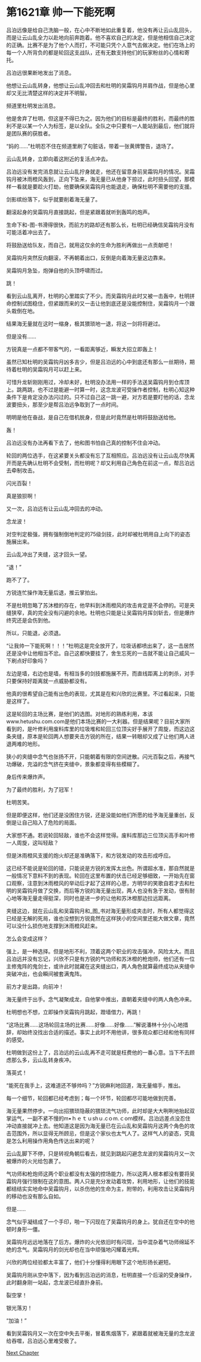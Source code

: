 # 第1621章 帅一下能死啊

吕泊远像是给自己洗脑一般，在心中不断地如此重复着，他没有再让云山乱回头，而是让云山乱全力以赴地向前奔跑着。他不喜欢自己的决定，但是他相信自己决定的正确。比赛不是为了他个人而打，不可能只凭个人意气去做决定。他们在场上的每一个人所背负的都是轮回这支战队，还有无数支持他们的玩家粉丝的心情和寄托。

吕泊远很果断地发出了消息。

他想让云山乱转身，他想让云山乱冲回去和杜明的吴霜钩月并肩作战，但是他心里却又无比清楚这样的决定并不明智。

频道里杜明发出消息。

他是舍弃了杜明，但这是不得已为之。因为他们的目标是最终的胜利，而最终的胜利不是以某一个人为标签，是以全队。全队之中只要有一人能站到最后，他们就将是团队赛的获胜者。

“妈的……”杜明忍不住在频道里刷了句脏话，带着一张黄牌警告，退场了。

云山乱转身，立即向着这附近的复活点冲去。

吕泊远没有发完消息就让云山乱拧身就走，他还在留意身前吴霜钩月的情况。吴霜钩月被沐雨橙风轰到，正向下坠来，海无量已从他身下掠过，此时扭头回望，那模样一看就是要趁火打劫，他要确保吴霜钩月也能退走，确保杜明不需要他的支援。

剑影缤纷落下，似乎就要削着海无量了。

翻滚起身的吴霜钩月直接跳起，但是紧跟着就听到轰鸣的炮声。

生命下和-图-书滑得很快，而前方的路却还有那么长，杜明已经确信吴霜钩月没有可能活着冲出去了。

将鼓励送给队友，而自己，就用这仅余的生命为胜利再做出一点贡献吧！

吴霜钩月突然反向翻滚，不再朝着出口，反倒是向着海无量这边靠来。

吴霜钩月急坠，炮弹自他的头顶呼啸而过。

跳！

看到云山乱离开，杜明的心里踏实了不少。而吴霜钩月此时又被一击轰中，杜明拼命控制试图稳住，但紧跟而来的又一击让他到底还是没能控制住，吴霜钩月一个跟头栽倒在地。

结果海无量就在这时一缩身，极其猥琐地一退，将这一剑将将避过。

但是没有……

方锐真是一点都不带客气的，一看距离够近，瞬发大招立即轰上！

虽然已知杜明的吴霜钩月凶多吉少，但是吕泊远的心中到底还有那么一丝期待，期待着杜明的吴霜钩月可以赶上来。

可惜升龙斩刚刚用过，冷却未好，杜明没办法用一样的手法送吴霜钩月到仓库顶上。跳两跳，也不过是能避一时算一时，这念龙波可受操作者控制，杜明心知这种条件下是肯定没办法闪过的。只不过自己这一跳一避，对方若是要盯他的话，念龙波要扭头，那至少是帮吕泊远争取到了一点时间。

明明是他在奋战，是自己在借机脱身，但是此时竟然是杜明将鼓励送给他。

轰！

吕泊远没有办法再看下去了，他和图书怕自己真的控制不住会冲动。

轮回的两位选手，在这紧要关头都没有忘了互相照应。吕泊远没有让云山乱尽快离开而是先确认杜明不会受制，而杜明呢？却又利用自己角色在前这一点，帮吕泊远去牵制攻击。

闪光百裂！

真是狼狈啊！

又一次，吕泊远有让云山乱冲回去的冲动。

念龙波！

对空判定极强，拥有强制倒地判定的75级剑技，此时却被杜明用自上向下的姿态施展出来。

云山乱冲出了夹缝，这才回头一望。

“退！”

跑不了了。

方锐连忙操作海无量后退，推云掌拍出。

不是杜明忽略了苏沐橙的存在，他早料到沐雨橙风的攻击肯定是不会停的。可是夹缝狭窄，真的完全没有闪避的余地。杜明也只能是让吴霜钩月挥剑斩去，但是爆炸终究还是会伤到他。

所以，只能退，必须退。

“让我帅一下能死啊！！！”杜明这是完全放开了，垃圾话都喷出来了，这一击居然还是没中让他相当不忿。自己这都快要挂了，舍生忘死的一击就不能让自己威风一下刷点好印象吗？

左边是墙，右边也是墙，有相当多的剑技都施展不开。而直线距离上的刺杀，对手只要保持好距离就一点威胁都没有。

他真的很希望自己能有出色的表现，尤其是在和兴欣的比赛里。不过看起来，只能是这样了。

这是轮回的主场比赛，是他们的选图。对地形的熟练利用，本该www.hetushu.com.com是他们本场比赛的一大利器。但是结果呢？目前大家所看到的，是叶修利用废料库里的垃圾堆和轮回三位顶尖好手展开了周旋，而这边这条夹缝，原本是轮回两人想要夹击方锐的所在，结果一转眼却又成了让他们两人进退两难的地形。

狭小的夹缝中念气也张扬不开，只能朝着有限的空间迸散。闪光百裂之后，再接气功爆破，充溢的念气挤在夹缝中，景象都变得有些模糊了。

身后传来爆炸声。

为了最终的胜利，为了冠军！

杜明苦笑。

但是即便这样，他们还是没困住方锐，还是没能如他们所愿的给予海无量重创，反倒是让自己陷入了危险的局面。

大家想不通。若说轮回轻敌，谁也不会这样觉得。废料库那边三位顶尖高手和叶修一人周旋，这叫轻敌？

但是沐雨橙风支援的炮火却还是准确落下，和方锐发动的攻击形成呼应。

这已经不能说是轮回的错，只能说是方锐的发挥太出色。所谓超水准，那自然就是一般情况下意料不到的表现。轮回在这里布置的伏击已经足够细致，一开始先在窗口观察，注意到沐雨橙风的举动后才起了这样的心思，方明华的笑歌自若才去和杜明的吴霜钩月做了交换，而后等方锐的海无量出现，两人也没有急于发动，很有耐心地等海无量走得挺深，同时也是进一步的让他和苏沐橙那边拉远距离。

夹缝这边，就在云山乱和吴霜钩月和_图_书对海无量形成夹击时，所有人都觉得这已经是无解的死局，谁也没想到方锐竟然在这样狭小的空间里还能大做文章，竟然可以没什么损伤地支撑到沐雨橙风赶来。

怎么会变成这样？

强上，是一种选择。但是地形不利，顶着这两个职业的攻击强冲，风险太大。而且吕泊远并没有忘记，兴欣不只是有方锐的气功师和苏沐橙的枪炮师，他们还有一位主修鬼阵的鬼剑士，或许此时就藏在这夹缝出口，两人角色就算最终成功从夹缝中突破冲出，也会瞬间被套满鬼阵。

前方才是出路，向前冲！

海无量终于出手。念气凝聚成龙，自他掌中推出，直朝着夹缝中的两人角色冲来。

杜明想也不想，立即操作吴霜钩月跳起，蹬墙借力，再跳！

“这场比赛……这场轮回主场的比赛……好像……好像……”解说潘林十分小心地措辞，却始终没找出合适的描述。事实上此时不用他讲，很多观众都已经和他有同样的感受。

杜明做到这份上了，吕泊远的云山乱再不走可就是枉费他的一番心意。当下不去顾虑那么多，云山乱转身疾冲。

落英式！

“能死在我手上，这难道还不够帅吗？”方锐麻利地回道，海无量缩手，推出。

每一个细节，轮回都已经考虑到；每一个环节，轮回都尽可能地做到完善。

海无量果然停步。一向出招猥琐隐蔽的猥琐流气功师，此时却是大大咧咧地抬起双掌运气，一副不紧不慢的m•ｈｅｔｕshｕ.cｏm.ｃoｍ模样。吕泊远差点没忍住冲动直接就冲上去。他知道这是因为海无量已在云山乱和吴霜钩月这两个角色的攻击范围外，所以显得无所顾忌，但是这个家伙也太气人了。这样气人的姿态，究竟是怎么利用操作用角色传达出来的呢？

云山乱脚下不停，只是转视角朝后看去，就见到跳起闪避念龙波的吴霜钩月又一次被爆炸的火光给包裹了。

气功师和枪炮师这两个职业都没有太强的控场能力，所以这两人根本都没有要将吴霜钩月强行限制在这的意图。两人只是充分发动着攻势，利用地形，让他们的技能都结结实实地命中吴霜钩月，以杀伤他的生命为主，附带的，利用攻击让吴霜钩月的移动也没有那么自如。

但是……

念气似乎凝结成了一个手印，啪一下闪现在了吴霜钩月的身上。犹自还在空中的他顿时身形一僵。

吴霜钩月远远地落在了后方。爆炸的火光依旧时有闪现，当中混杂着气功师绵延不绝的念气。吴霜钩月的剑光却也在当中顽强地闪耀着光辉。

兴欣的两位经验都太丰富了，他们十分懂得利用眼下这个地形扬长避短。

吴霜钩月刚从空中落下，因为看到吕泊远的消息，杜明直接一个后滚的受身操作，此时翻身刚一站起，念龙波已经直扑身前。

裂空掌！

银光落刃！

“加油！”

看到吴霜钩月又一次在空中失去平衡，冒着焦烟落下，紧跟着就被海无量的念龙波给吞噬，吕泊远心里难受极了。



[Next Chapter](%E7%AC%AC1622%E7%AB%A0%20%E6%AE%8B%E5%BF%8D%E7%9A%84%E6%89%8B%E9%80%9F.md)